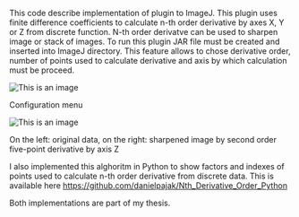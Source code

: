 This code describe implementation of plugin to ImageJ. This plugin uses finite difference coefficients to calculate n-th order derivative by axes X, Y or Z from discrete function. N-th order derivatve can be used to sharpen image or stack of images. To run this plugin JAR file must be created and inserted into ImageJ directory. This feature allows to chose derivative order, number of points used to calculate derivative and axis by which calculation must be proceed.

![This is an image](https://i.ibb.co/bd3y8Ty/Screenshot-3.png)

Configuration menu

![This is an image](https://i.ibb.co/fxMKsr4/Screenshot-2.png)

On the left: original data, on the right: sharpened image by second order five-point derivative by axis Z

I also implemented this alghoritm in Python to show factors and indexes of points used to calculate n-th order derivative from discrete data. This is available here https://github.com/danielpajak/Nth_Derivative_Order_Python

Both implementations are part of my thesis.
